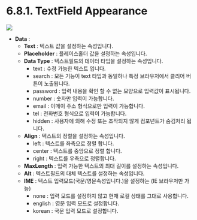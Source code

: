 # 6.8.1. TextField Appearance

![](https://github.com/asoosoft/spidergen-guidebook/tree/eeac9656bff5b368e79bf9dad544cae218642e17/assets/textfield-ex-001.png)

* **Data** : 
  * **Text** : 텍스트 값을 설정하는 속성입니다.
  * **Placeholder** : 플레이스홀더 값을 설정하는 속성입니다.
  * **Data Type** : 텍스트필드의 데이터 타입을 설정하는 속성입니다.
    * text : 수정 가능한 텍스트 입니다.
    * search : 모든 기능이 text 타입과 동일하나 특정 브라우저에서 클리어 버튼이 노출됩니다.
    * password : 입력 내용을 확인 할 수 없는 모양으로 입력값이 표시됩니다.
    * number : 숫자만 입력이 가능합니다.
    * email : 이메이 주소 형식으로만 입력이 가능합니다.
    * tel : 전화번호 형식으로 입력이 가능합니다.
    * hidden : 사용자에 의해 수정 또는 조작되지 않게 컴포넌트가 숨김처리 됩니다.
  * **Align** : 텍스트의 정렬을 설정하는 속성입니다.
    * left : 텍스트를 좌측으로 정렬 합니다.
    * center : 텍스트를 중앙으로 정렬 합니다.
    * right : 텍스트를 우측으로 정렬합니다.
  * **MaxLength** : 입력 가능한 텍스트의 최대 길이를 설정하는 속성입니다.
  * **Alt** : 텍스트필드의 대체 텍스트를 설정하는 속성입니다.
  * **IME** : 텍스트 입력모드\(국문/영문속성입니다.\)을 설정하는 \(IE 브라우저만 가능\)
    * none : 입력 모드를 설정하지 않고 현재 로컬 상태를 그대로 사용합니다.
    * english : 영문 입력 모드로 설정합니다. 
    * korean : 국문 입력 모드로 설정합니다.

